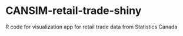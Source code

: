 # CANSIM-retail-trade-shiny
R code for visualization app for retail trade data from Statistics Canada
